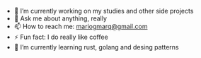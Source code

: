 

<!--
**mariogmarq/mariogmarq** is a ✨ _special_ ✨ repository because its `README.md` (this file) appears on your GitHub profile.

-  👯 I’m looking to collaborate on ...
- 🤔 I’m looking for help with my app goshare and syncro

-->

- 🔭 I’m currently working on my studies and other side projects
- 💬 Ask me about anything, really
- 📫 How to reach me: mariogmarq@gmail.com
- ⚡ Fun fact: I do really like coffee
- 🌱 I’m currently learning rust, golang and desing patterns
